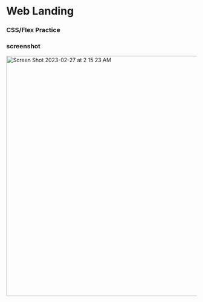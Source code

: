 # Web Landing
### CSS/Flex Practice

### screenshot
<img width="636" alt="Screen Shot 2023-02-27 at 2 15 23 AM" src="https://user-images.githubusercontent.com/92821560/221536492-9de7f516-967a-4fd9-884b-b00e7b1e11d6.png">
